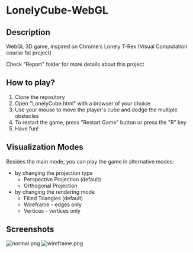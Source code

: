 # LonelyCube-WebGL
## Description
WebGL 3D game, inspired on Chrome's Lonely T-Rex (Visual Computation course 1st project)

Check "Report" folder for more details about this project

## How to play?
1. Clone the repository
2. Open "LonelyCube.html" with a browser of your choice
3. Use your mouse to move the player's cube and dodge the multiple obstacles
4. To restart the game, press "Restart Game" button or press the "R" key
5. Have fun!

## Visualization Modes
Besides the main mode, you can play the game in alternative modes:
- by changing the projection type
	- Perspective Projection (default)
	- Orthogonal Projection
- by changing the rendering mode
	- Filled Triangles (default)
	- Wireframe - edges only
	- Vertices - vertices only

## Screenshots
![normal.png](https://github.com/andre-mbs/LonelyCube-WebGL/blob/master/Screenchots/normal.png?raw=true)
![wireframe.png](https://github.com/andre-mbs/LonelyCube-WebGL/blob/master/Screenchots/wireframe.png?raw=true)
